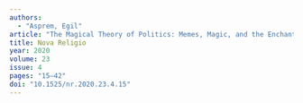 ```yaml
---
authors:
  - "Asprem, Egil"
article: "The Magical Theory of Politics: Memes, Magic, and the Enchantment of Social Forces in the American Magic War"
title: Nova Religio
year: 2020
volume: 23
issue: 4
pages: "15–42"
doi: "10.1525/nr.2020.23.4.15"
---
```

